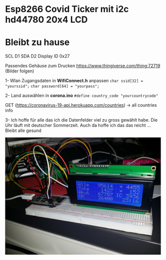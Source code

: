 # Esp8266 Covid Ticker mit i2c hd44780 20x4 LCD
# Bleibt zu hause

SCL D1
SDA D2
Display ID 0x27

Passendes Gehäuse zum Drucken
https://www.thingiverse.com/thing:72719
(Bilder folgen)

 1- Wlan Zugangsdaten in **WifiConnect.h** anpassen
  `char ssid[32] = "yourssid";`
  `char password[64] = "yourpass";`

 2- Land auswählen in **corona.ino** 
   `#define country_code "yourcountrycode"`
   
   GET (https://coronavirus-19-api.herokuapp.com/countries) -> all countries info
   
 3- Ich hoffe für alle das ich die Datenfelder viel zu gross gewählt habe.
    Die Uhr läuft mit deutscher Sommerzeit. Auch da hoffe ich das das reicht ...
    Bleibt alle gesund
 
 ![alt text][logo]

[logo]: https://github.com/kingofcamel/Esp8266BasedCoronaVirusTracking/blob/master/91726393_3151714924839085_3326784480961626112_o.jpg "Logo Title Text 2"
